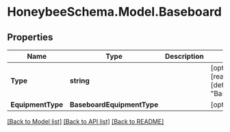 
# HoneybeeSchema.Model.Baseboard

## Properties

Name | Type | Description | Notes
------------ | ------------- | ------------- | -------------
**Type** | **string** |  | [optional] [readonly] [default to "Baseboard"]
**EquipmentType** | **BaseboardEquipmentType** |  | [optional] 

[[Back to Model list]](../README.md#documentation-for-models)
[[Back to API list]](../README.md#documentation-for-api-endpoints)
[[Back to README]](../README.md)

